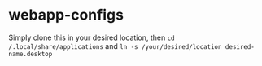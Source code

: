 webapp-configs
==============

Simply clone this in your desired location, then `cd /.local/share/applications` and `ln -s /your/desired/location desired-name.desktop`
